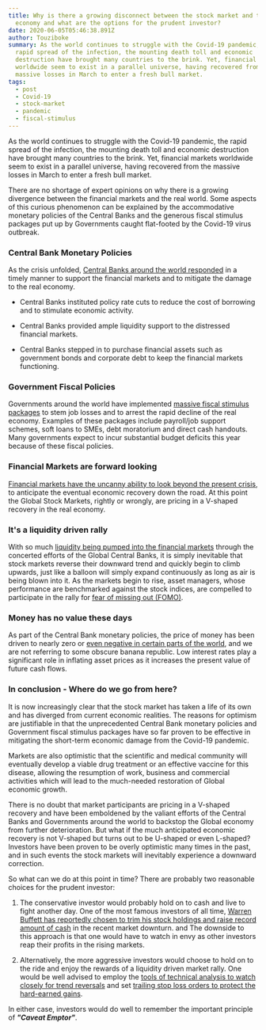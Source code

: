 ```yaml
---
title: Why is there a growing disconnect between the stock market and the real
  economy and what are the options for the prudent investor?
date: 2020-06-05T05:46:38.891Z
author: Touziboke
summary: As the world continues to struggle with the Covid-19 pandemic, the
  rapid spread of the infection, the mounting death toll and economic
  destruction have brought many countries to the brink. Yet, financial markets
  worldwide seem to exist in a parallel universe, having recovered from the
  massive losses in March to enter a fresh bull market.
tags:
  - post
  - Covid-19
  - stock-market
  - pandemic
  - fiscal-stimulus
---
```

As the world continues to struggle with the Covid-19 pandemic, the rapid spread of the infection, the mounting death toll and economic destruction have brought many countries to the brink. Yet, financial markets worldwide seem to exist in a parallel universe, having recovered from the massive losses in March to enter a fresh bull market.

There are no shortage of expert opinions on why there is a growing divergence between the financial markets and the real world. Some aspects of this curious phenomenon can be explained by the accommodative monetary policies of the Central Banks and the generous fiscal stimulus packages put up by Governments caught flat-footed by the Covid-19 virus outbreak. 

### Central Bank Monetary Policies

As the crisis unfolded, [Central Banks around the world responded](https://www.g20-insights.org/policy_briefs/monetary-policies-strategies-and-the-covid-19-crisis/) in a timely manner to support the financial markets and to mitigate the damage to the real economy.

  * Central Banks instituted policy rate cuts to reduce the cost of borrowing and to stimulate economic activity.

  * Central Banks provided ample liquidity support to the distressed financial markets.

  * Central Banks stepped in to purchase financial assets such as government bonds and corporate debt to keep the financial markets functioning.

### Government Fiscal Policies

Governments around the world have implemented [massive fiscal stimulus packages](https://www.csis.org/analysis/breaking-down-g20-covid-19-fiscal-response) to stem job losses and to arrest the rapid decline of the real economy. Examples of these packages include payroll/job support schemes, soft loans to SMEs, debt moratorium and direct cash handouts. Many governments expect to incur substantial budget deficits this year because of these fiscal policies.

### Financial Markets are forward looking

[Financial markets have the uncanny ability to look beyond the present crisis](https://atlaspwm.com/the-coronavirus-and-the-markets-an-update-040920/), to anticipate the eventual economic recovery down the road. At this point the Global Stock Markets, rightly or wrongly, are pricing in a V-shaped recovery in the real economy.

### It's a liquidity driven rally

With so much [liquidity being pumped into the financial markets](https://economictimes.indiatimes.com/markets/expert-view/high-liquidity-driving-concentrated-market-rally-sunil-subramaniam/articleshow/74191318.cms) through the concerted efforts of the Global Central Banks, it is simply inevitable that stock markets reverse their downward trend and quickly begin to climb upwards, just like a balloon will simply expand continuously as long as air is being blown into it. As the markets begin to rise, asset managers, whose performance are benchmarked against the stock indices, are compelled to participate in the rally for [fear of missing out (FOMO)](https://www.bloomberg.com/news/articles/2020-04-07/investors-are-chasing-the-rally-into-the-jaws-of-economic-crisis).

### Money has no value these days

As part of the Central Bank monetary policies, the price of money has been driven to nearly zero or [even negative in certain parts of the world](https://www.europeanceo.com/finance/as-negative-interest-rates-persist-banks-are-stepping-into-the-unknown/), and we are not referring to some obscure banana republic. Low interest rates play a significant role in inflating asset prices as it increases the present value of future cash flows.

### In conclusion - Where do we go from here?

It is now increasingly clear that the stock market has taken a life of its own and has diverged from current economic realities. The reasons for optimism are justifiable in that the unprecedented Central Bank monetary policies and Government fiscal stimulus packages have so far proven to be effective in mitigating the short-term economic damage from the Covid-19 pandemic.

Markets are also optimistic that the scientific and medical community will eventually develop a viable drug treatment or an effective vaccine for this disease, allowing the resumption of work, business and commercial activities which will lead to the much-needed restoration of Global economic growth.

There is no doubt that market participants are pricing in a V-shaped recovery and have been emboldened by the valiant efforts of the Central Banks and Governments around the world to backstop the Global economy from further deterioration. But what if the much anticipated economic recovery is not V-shaped but turns out to be U-shaped or even L-shaped? Investors have been proven to be overly optimistic many times in the past, and in such events the stock markets will inevitably experience a downward correction.

So what can we do at this point in time? There are probably two reasonable choices for the prudent investor:

1. The conservative investor would probably hold on to cash and live to fight another day. One of the most famous investors of all time, [Warren Buffett has reportedly chosen to trim his stock holdings and raise record amount of cash](https://www.forbes.com/sites/sergeiklebnikov/2020/05/16/buffett-sells-stocks-goldman-sachs-no-elephant-sized-acquisition/#25da9cb6bbf9) in the recent market downturn.  and The downside to this approach is that one would have to watch in envy as other investors reap their profits in the rising markets.

2. Alternatively, the more aggressive investors would choose to hold on to the ride and enjoy the rewards of a liquidity driven market rally. One would be well advised to employ the [tools of technical analysis to watch closely for trend reversals](https://www.tradeciety.com/how-to-use-moving-averages/) and set [trailing stop loss orders to protect the hard-earned gains](https://www.tradingwithrayner.com/trailing-stop-loss/).

In either case, investors would do well to remember the important principle of ***"Caveat Emptor"***.
